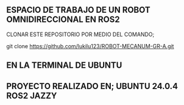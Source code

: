 ESPACIO DE TRABAJO DE UN ROBOT OMNIDIRECCIONAL EN ROS2
------------------------------------------------------

CLONAR ESTE REPOSITORIO POR MEDIO DEL COMANDO;

git clone https://github.com/lukilu123/ROBOT-MECANUM-GR-A.git

EN LA TERMINAL DE UBUNTU
----------------------------------------------------
PROYECTO REALIZADO EN;
UBUNTU 24.0.4
ROS2 JAZZY
----------------------------------------------------
